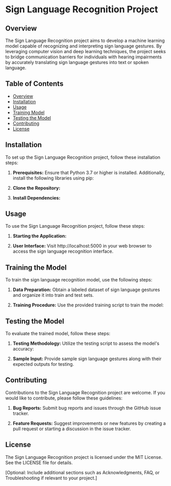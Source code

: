# Sign Language Recognition Project

## Overview

The Sign Language Recognition project aims to develop a machine learning model capable of recognizing and interpreting sign language gestures. By leveraging computer vision and deep learning techniques, the project seeks to bridge communication barriers for individuals with hearing impairments by accurately translating sign language gestures into text or spoken language.

## Table of Contents

- [Overview](#overview)
- [Installation](#installation)
- [Usage](#usage)
- [Training Model](#training-the-model)
- [Testing the Model](#testing-the-model)
- [Contributing](#contributing)
- [License](#license)

## Installation

To set up the Sign Language Recognition project, follow these installation steps:

1. **Prerequisites:** Ensure that Python 3.7 or higher is installed. Additionally, install the following libraries using pip:

2. **Clone the Repository:**

3. **Install Dependencies:**

## Usage

To use the Sign Language Recognition project, follow these steps:

1. **Starting the Application:**

2. **User Interface:** Visit http://localhost:5000 in your web browser to access the sign language recognition interface.

## Training the Model

To train the sign language recognition model, use the following steps:

1. **Data Preparation:** Obtain a labeled dataset of sign language gestures and organize it into train and test sets.

2. **Training Procedure:** Use the provided training script to train the model:

## Testing the Model

To evaluate the trained model, follow these steps:

1. **Testing Methodology:** Utilize the testing script to assess the model's accuracy:

2. **Sample Input:** Provide sample sign language gestures along with their expected outputs for testing.

## Contributing

Contributions to the Sign Language Recognition project are welcome. If you would like to contribute, please follow these guidelines:

1. **Bug Reports:** Submit bug reports and issues through the GitHub issue tracker.

2. **Feature Requests:** Suggest improvements or new features by creating a pull request or starting a discussion in the issue tracker.

## License

The Sign Language Recognition project is licensed under the MIT License. See the LICENSE file for details.

[Optional: Include additional sections such as Acknowledgments, FAQ, or Troubleshooting if relevant to your project.]
